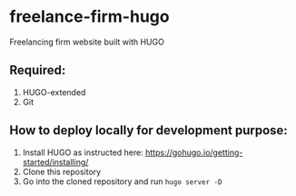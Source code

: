 # freelance-firm-hugo
Freelancing firm website built with HUGO
## Required:
1. HUGO-extended
2. Git
## How to deploy locally for development purpose:
1. Install HUGO as instructed here: https://gohugo.io/getting-started/installing/
2. Clone this repository
3. Go into the cloned repository and run `hugo server -D`
